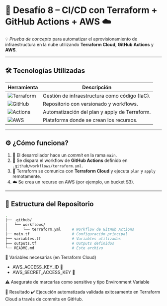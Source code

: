 # 🚀 Desafío 8 – CI/CD con Terraform + GitHub Actions + AWS ☁️

💡 *Prueba de concepto* para automatizar el aprovisionamiento de infraestructura en la nube utilizando **Terraform Cloud**, **GitHub Actions** y **AWS**.

---

## 🛠 Tecnologías Utilizadas

| Herramienta | Descripción |
|-------------|-------------|
| ![Terraform](https://img.shields.io/badge/Terraform-Cloud-blueviolet?logo=terraform) | Gestión de infraestructura como código (IaC). |
| ![GitHub](https://img.shields.io/badge/GitHub-Repositorio-black?logo=github) | Repositorio con versionado y workflows. |
| ![Actions](https://img.shields.io/badge/GitHub%20Actions-CI/CD-blue?logo=githubactions) | Automatización del plan y apply de Terraform. |
| ![AWS](https://img.shields.io/badge/AWS-Proveedor%20Cloud-orange?logo=amazonaws) | Plataforma donde se crean los recursos. |

---

## ⚙️ ¿Cómo funciona?

1. 🚀 El desarrollador hace un *commit* en la rama `main`.
2. 🔁 Se dispara el workflow de **GitHub Actions** definido en `.github/workflows/terraform.yml`.
3. 🧠 Terraform se comunica con **Terraform Cloud** y ejecuta `plan` y `apply` remotamente.
4. ☁️ Se crea un recurso en AWS (por ejemplo, un bucket S3).

---

## 📁 Estructura del Repositorio

```bash
.
├── .github/
│   └── workflows/
│       └── terraform.yml     # Workflow de GitHub Actions
├── main.tf                   # Configuración principal
├── variables.tf              # Variables utilizadas
├── outputs.tf                # Outputs definidos
└── README.md                 # Este archivo
```

🔐 Variables necesarias (en Terraform Cloud)

- AWS_ACCESS_KEY_ID 🔑
- AWS_SECRET_ACCESS_KEY 🔐

⚠️ Asegurate de marcarlas como sensitive y tipo Environment Variable

🧪 Resultado
✔️ Ejecución automatizada validada exitosamente en Terraform Cloud a través de commits en GitHub.
